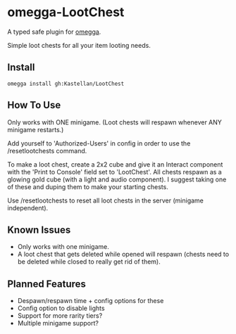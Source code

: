 # omegga-LootChest
A typed safe plugin for [omegga](https://github.com/brickadia-community/omegga).

Simple loot chests for all your item looting needs.

## Install
`omegga install gh:Kastellan/LootChest`

## How To Use
Only works with ONE minigame. (Loot chests will respawn whenever ANY minigame restarts.)

Add yourself to 'Authorized-Users' in config in order to use the /resetlootchests command.

To make a loot chest, create a 2x2 cube and give it an Interact component with the 'Print to Console' field set to 'LootChest'.
All chests respawn as a glowing gold cube (with a light and audio component). I suggest taking one of these and duping them to make your starting chests.

Use /resetlootchests to reset all loot chests in the server (minigame independent).

## Known Issues
- Only works with one minigame.
- A loot chest that gets deleted while opened will respawn (chests need to be deleted while closed to really get rid of them).

## Planned Features
- Despawn/respawn time + config options for these
- Config option to disable lights
- Support for more rarity tiers?
- Multiple minigame support? 
